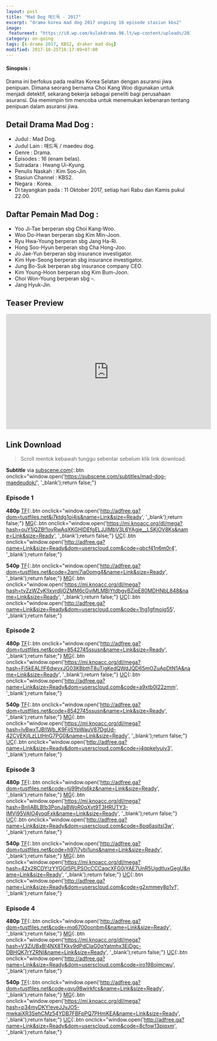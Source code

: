 ```yaml
---
layout: post
title: "Mad Dog 매드독 - 2017"
excerpt: "drama korea mad dog 2017 ongoing 16 episode stasiun kbs2"
image:
 featureext: "https://i0.wp.com/kulakdrama.96.lt/wp-content/uploads/2017/10/maddog-poster1.jpg?resize=600%2C315"
category: on-going
tags: [k-drama 2017, KBS2, drakor mad dog]
modified: 2017-10-25T16:17:09+07:00
---
```

<h4>Sinopsis :</h4>

Drama ini berfokus pada realitas Korea Selatan dengan asuransi jiwa penipuan. Dimana seorang bernama Choi Kang Woo digunakan untuk menjadi detektif, sekarang bekerja sebagai peneliti bagi perusahaan asuransi. Dia memimpin tim mencoba untuk menemukan kebenaran tentang penipuan dalam asuransi jiwa.

## Detail Drama Mad Dog :

- Judul : Mad Dog.
- Judul Lain : 매드독 / maedeu dog.
- Genre : Drama.
- Episodes : 16 (enam belas).
- Sutradara : Hwang Ui-Kyung.
- Penulis Naskah : Kim Soo-Jin.
- Stasiun Channel : KBS2.
- Negara : Korea.
- Di tayangkan pada : 11 Oktober 2017, setiap hari Rabu dan Kamis pukul 22.00.

## Daftar Pemain Mad Dog :

- Yoo Ji-Tae berperan sbg Choi Kang-Woo.
- Woo Do-Hwan berperan sbg Kim Min-Joon.
- Ryu Hwa-Young berperan sbg Jang Ha-Ri.
- Hong Soo-Hyun berperan sbg Cha Hong-Joo.
- Jo Jae-Yun berperan sbg insurance investigator.
- Kim Hye-Seong berperan sbg insurance investigator.
- Jung Bo-Suk berperan sbg insurance company CEO.
- Kim Young-Hoon berperan sbg Kim Bum-Joon.
- Choi Won-Young berperan sbg –.
- Jang Hyuk-Jin.

## Teaser Preview

<iframe src="https://www.youtube.com/embed/A3M0KTAR-bc" width="560" height="315" frameborder="0" allowfullscreen="allowfullscreen"></iframe>

## Link Download

> Scroll mentok kebawah tunggu sebentar sebelum klik link download.

**Subtitle** via [subscene.com](#){:.btn onclick="window.open('https://subscene.com/subtitles/mad-dog-maedeudok/', '_blank');return false;"}

### Episode 1
**480p** [TF](#){:.btn onclick="window.open('http://adfree.ga?dom=tustfiles.net&i7ktdg1oi4js&name=Link&size=Ready', '_blank');return false;"} [MG](#){:.btn onclick="window.open('https://mi.knoacc.org/dl/mega?hash=ouY1jQZB!1oyRwAqXKGHIDEfgELJJlMbV3L6YAgje__LSKjOV8Ks&name=Link&size=Ready', '_blank');return false;"} [UC](#){:.btn onclick="window.open('http://adfree.ga?name=Link&size=Ready&dom=userscloud.com&code=qbcf41n6m0r4', '_blank');return false;"}

**540p** [TF](#){:.btn onclick="window.open('http://adfree.ga?dom=tustfiles.net&code=2qmi7ia0omg4&name=Link&size=Ready', '_blank');return false;"} [MG](#){:.btn onclick="window.open('https://mi.knoacc.org/dl/mega?hash=tyZzWZyK!IxyrdIiOZMM6cGviMLMBjYtdbgyBZjpE80MDHNbL848&name=Link&size=Ready', '_blank');return false;"} [UC](#){:.btn onclick="window.open('http://adfree.ga?name=Link&size=Ready&dom=userscloud.com&code=1hg1gfmoig55', '_blank');return false;"}

### Episode 2
**480p** [TF](#){:.btn onclick="window.open('http://adfree.ga?dom=tustfiles.net&code=8542745ssusn&name=Link&size=Ready', '_blank');return false;"} [MG](#){:.btn onclick="window.open('https://mi.knoacc.org/dl/mega?hash=Fi5kEALI!F6dwvxJG03KBbthT8uTigKedQWdJQD65mOZuApDtN1A&name=Link&size=Ready', '_blank');return false;"} [UC](#){:.btn onclick="window.open('http://adfree.ga?name=Link&size=Ready&dom=userscloud.com&code=a9xtb0l22zmm', '_blank');return false;"}

**540p** [TF](#){:.btn onclick="window.open('http://adfree.ga?dom=tustfiles.net&code=8542745ssusn&name=Link&size=Ready', '_blank');return false;"} [MG](#){:.btn onclick="window.open('https://mi.knoacc.org/dl/mega?hash=IvBwxTJB!lWb_K9FijSYpWauV87DgUd-42CVEKjILzLLtHnG7PG0&name=Link&size=Ready', '_blank');return false;"} [UC](#){:.btn onclick="window.open('http://adfree.ga?name=Link&size=Ready&dom=userscloud.com&code=j4qpkelyuiv3', '_blank');return false;"}
### Episode 3
**480p** [TF](#){:.btn onclick="window.open('http://adfree.ga?dom=tustfiles.net&code=tjj99tyls6kz&name=Link&size=Ready', '_blank');return false;"} [MG](#){:.btn onclick="window.open('https://mi.knoacc.org/dl/mega?hash=BnIjABLB!b3PonJaBWoR0qXvt9T3HRUTY3-lMVj95VAIO4yoqFxk&name=Link&size=Ready', '_blank');return false;"} [UC](#){:.btn onclick="window.open('http://adfree.ga?name=Link&size=Ready&dom=userscloud.com&code=8pq6asjtsl3w', '_blank');return false;"}

**540p** [TF](#){:.btn onclick="window.open('http://adfree.ga?dom=tustfiles.net&code=h97j7ybj1uns&name=Link&size=Ready', '_blank');return false;"} [MG](#){:.btn onclick="window.open('https://mi.knoacc.org/dl/mega?hash=42x2RCDY!zYYGGt5PLPSOcCCCaqcXFG0jYAE7UnR5UgdtluxGegU&name=Link&size=Ready', '_blank');return false;"} [UC](#){:.btn onclick="window.open('http://adfree.ga?name=Link&size=Ready&dom=userscloud.com&code=g2xmmey8p1v1', '_blank');return false;"}
### Episode 4
**480p** [TF](#){:.btn onclick="window.open('http://adfree.ga?dom=tustfiles.net&code=mq6700oonbm4&name=Link&size=Ready', '_blank');return false;"} [MG](#){:.btn onclick="window.open('https://mi.knoacc.org/dl/mega?hash=V3ZiUBxB!4NX8TKkv9dPdClaG0qYatmhx3EiDgc-DBHQK7rYZRNI&name=Link&size=Ready', '_blank');return false;"} [UC](#){:.btn onclick="window.open('http://adfree.ga?name=Link&size=Ready&dom=userscloud.com&code=iro198ojmcwu', '_blank');return false;"}

**540p** [TF](#){:.btn onclick="window.open('http://adfree.ga?dom=tustfiles.net&code=qvu98wirkfcs&name=Link&size=Ready', '_blank');return false;"} [MG](#){:.btn onclick="window.open('https://mi.knoacc.org/dl/mega?hash=p34myDKY!eveJJvJO5-mwkaiXR3SehCMz54YDB7FBFpPQ7PHmKEA&name=Link&size=Ready', '_blank');return false;"} [UC](#){:.btn onclick="window.open('http://adfree.ga?name=Link&size=Ready&dom=userscloud.com&code=8cfow13piqxm', '_blank');return false;"}
